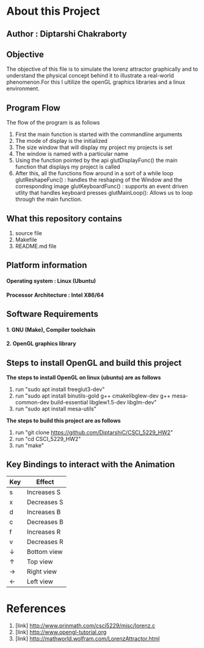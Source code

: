 # About this Project

## Author : Diptarshi Chakraborty

## Objective
 
The objective of this file is to simulate the lorenz attractor graphically and to understand the
physical concept behind it to illustrate a real-world phenomenon.For this I ultilize the openGL
graphics libraries and a linux environment.

## Program Flow
The flow of the program is as follows

1. First the main function is started with the commandline arguments
2. The mode of display is the initialized
3. The size window that will display my project my projects is set
4. The window is named with a particular name
5. Using the function pointed by the api glutDisplayFunc() the main function that displays my project is called
6. After this, all the functions flow around in a sort of a while loop
	glutReshapeFunc() : 	handles the reshaping of the Window and the corresponding image
	glutKeyboardFunc() : 	supports an event driven utlity that handles keyboard presses
	glutMainLoop(): 	Allows us to loop through the main function.


## What this repository contains

1. source file 
2. Makefile
3. README.md file

## Platform information

#### Operating system 		: Linux (Ubuntu)
#### Processor Architecture	: Intel X86/64

## Software Requirements

#### 1. GNU (Make), Compiler toolchain
#### 2. OpenGL graphics library

## Steps to install OpenGL and build this project

**The steps to install OpenGL on linux (ubuntu) are as follows**

1. run "sudo apt install freeglut3-dev"
2. run "sudo apt install binutils-gold g++ cmakelibglew-dev g++ mesa-common-dev build-essential libglew1.5-dev libglm-dev"
3. run "sudo apt install mesa-utils"

**The steps to build this project are as follows**

1. run "git clone https://github.com/DiptarshiC/CSCI_5229_HW2"
2. run "cd CSCI_5229_HW2"
3. run "make"

## Key Bindings to interact with the Animation

| Key | Effect |
| ---- |---- |
| s | Increases S |
| x | Decreases S |
| d | Increases B |
| c | Decreases B |
| f | Increases R |
| v | Decreases R |
| &darr; | Bottom view |
| &uarr; | Top view |
| &rarr; | Right view |
| &larr; | Left view |



# References

1. [link] http://www.prinmath.com/csci5229/misc/lorenz.c
2. [link] http://www.opengl-tutorial.org
3. [link] http://mathworld.wolfram.com/LorenzAttractor.html


